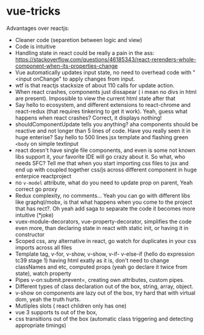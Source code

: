 # vue-tricks
Advantages over reactjs:
 - Cleaner code (separetion between logic and view)
 - Code is intuitive
 - Handling state in react could be really a pain in the ass: https://stackoverflow.com/questions/46185343/react-rerenders-whole-component-when-its-properties-change
 - Vue automatically updates input state, no need to overhead code with "<input onChange" to apply changes from input.
 - wtf is that reactjs stacksize of about 110 calls for update action. 
 - When react crashes, components just dissapear ( i mean no divs in html are present). Impossible to view the current html state after that
 - Say hello to ecosystem, and different extensions to react-chrome and react-redux (that requires tinkering to get it work). Yeah, guess what happens when react crashes? Correct, it displays nothing!
 - shouldComponentUpdate tells you anything? aha components should be reactive and not longer than 5 lines of code. Have you really seen it in huge enterise? Say hello to 500 lines jsx template and flashing green `<body` on simple textinput
 - react doesn't have single file components, and even is some not known libs support it, your favorite IDE will go crazy about it. So what, who needs SFC? Tell me that when you start importing css files to jsx and end up with coupled together css/js across different component in huge enterpice reactproject
 - no `v-model` attribute, what do you need to update prop on parent, Yeah correct go proxy 
 - Redux complexity, no comments... Yeah you can go with different libs like graphql/mobx, is that what happens when you come to the project that has rect?. Oh yeah add saga to separate the code it becomes more intuitive (*joke)
 - vuex-module-decorators, vue-property-decorator, simplifies the code even more, than declaring state in react with static init, or having it in constructor
 - Scoped css, any alternative in react, go watch for duplicates in your css imports across all files
 - Template tag, v-for, v-show, v-show, v-if- v-else-if (hello do expression tc39 stage 1) having html exatly as it is, don't need to change classNames and etc, computed props (yeah go declare it twice from state), watch property
 - Pipes v-on:submit.prevent=, creating own attributes, custom pipes.
 - Different types of class declaration out of the box, string, array, object.
 - v-show on components are lazy out of the box, try hard that with virtual dom, yeah the truth hurts.
 - Mutliples slots ( react children only has one)
 - vue 3 supports ts out of the box, 
 - css transitions out of the box (automatic class triggering and detecting appropriate timings)
 

